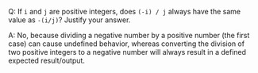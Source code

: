 Q: If `i` and `j` are positive integers, does `(-i) / j` always have the same
value as `-(i/j)`? Justify your answer.

A: No, because dividing a negative number by a positive number (the first
case) can cause undefined behavior, whereas converting the division of two
positive integers to a negative number will always result in a defined expected
result/output.
